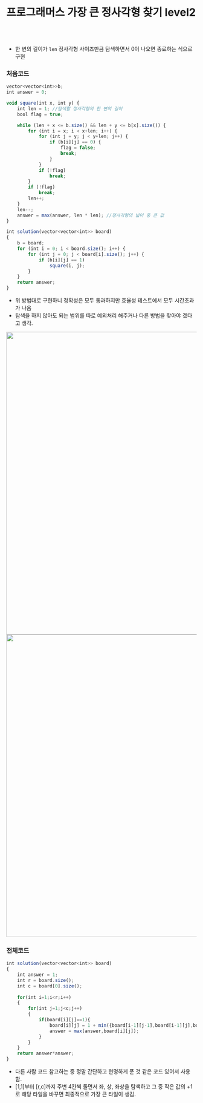 # 프로그래머스 가장 큰 정사각형 찾기 level2
` `
---
- 한 변의 길이가 `len` 정사각형 사이즈만큼 탐색하면서 0이 나오면 종료하는 식으로 구현

### 처음코드
```jsx
vector<vector<int>>b;
int answer = 0;

void square(int x, int y) {
	int len = 1; //탐색할 정사각형의 한 변의 길이
	bool flag = true;

	while (len + x <= b.size() && len + y <= b[x].size()) {
		for (int i = x; i < x+len; i++) {
			for (int j = y; j < y+len; j++) {
				if (b[i][j] == 0) {
					flag = false;
					break;
				}
			}
			if (!flag)
				break;
		}
		if (!flag)
			break;
		len++;
	}
	len--;
	answer = max(answer, len * len); //정사각형의 넓이 중 큰 값
}

int solution(vector<vector<int>> board)
{
	b = board;
	for (int i = 0; i < board.size(); i++) {
		for (int j = 0; j < board[i].size(); j++) {
			if (b[i][j] == 1)
				square(i, j);
		}
	}
	return answer;
}
```
- 위 방법대로 구현하니 정확성은 모두 통과하지만 효율성 테스트에서 모두 시간초과가 나옴
- 탐색을 하지 않아도 되는 범위를 따로 예외처리 해주거나 다른 방법을 찾아야 겠다고 생각.

<img width="800" src="https://user-images.githubusercontent.com/53213397/102710015-ac969280-42f2-11eb-882a-beb7b35b36d3.jpg">
<img width="800" src="https://user-images.githubusercontent.com/53213397/102710017-adc7bf80-42f2-11eb-8680-a33f0be4dcb8.jpg">

### 전체코드
```jsx
int solution(vector<vector<int>> board)
{
    int answer = 1;
    int r = board.size();
    int c = board[0].size();
    
    for(int i=1;i<r;i++)
    {
        for(int j=1;j<c;j++)
        {
            if(board[i][j]==1){
                board[i][j] = 1 + min({board[i-1][j-1],board[i-1][j],board[i][j-1]}); //좌, 상, 좌상 중에서 작은 값+1 로 변경
                answer = max(answer,board[i][j]);
            }
        }
    }
    return answer*answer;
}
```
- 다른 사람 코드 참고하는 중 정말 간단하고 현명하게 푼 것 같은 코드 있어서 사용함. 
- [1,1]부터 [r,c]까지 주변 4칸씩 돌면서 좌, 상, 좌상을 탐색하고 그 중 작은 값의 +1 로 해당 타일을 바꾸면 최종적으로 가장 큰 타일이 생김.
